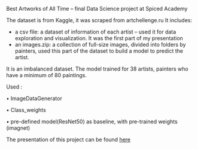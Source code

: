 Best Artworks of All Time – final Data Science project at Spiced Academy 

The dataset is from Kaggle, it was scraped from artchellenge.ru 
It includes:
* a csv file: a dataset of information of each artist – used it for data exploration and visualization. It was the first part of my presentation 
* an images.zip: a collection of full-size images, divided into folders by painters, used this part of the dataset to build a model to predict the artist. 

It is an imbalanced dataset. The model trained for 38 artists, painters who have a minimum of 80 paintings.

Used :

•        ImageDataGenerator

•        Class_weights

•        pre-defined model(ResNet50) as baseline, with pre-trained weights (imagnet)


The presentation of this project can be found [here](https://www.canva.com/design/DAEKTC7sq38/97e2RTc1GITfp5RDV7I_ag/view?utm_content=DAEKTC7sq38&utm_campaign=designshare&utm_medium=link&utm_source=publishsharelink)
